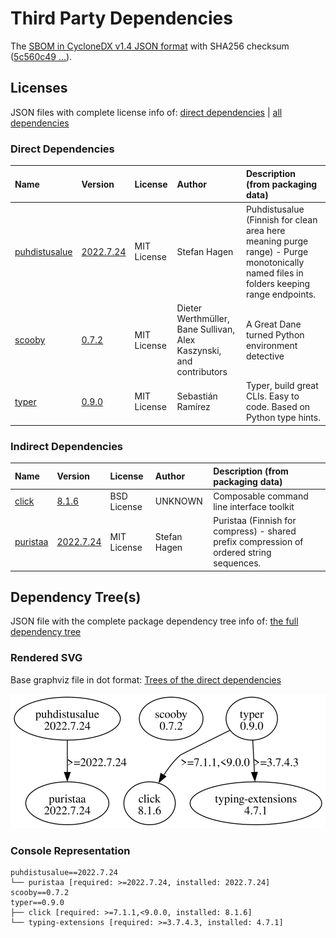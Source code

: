 # Third Party Dependencies

<!--[[[fill sbom_sha256()]]]-->
The [SBOM in CycloneDX v1.4 JSON format](https://git.sr.ht/~sthagen/kiirastuli/blob/default/sbom/cdx.json) with SHA256 checksum ([5c560c49 ...](https://git.sr.ht/~sthagen/kiirastuli/blob/default/sbom/cdx.json.sha256 "sha256:5c560c494376ff1f32fc43f37a658eee02f1885a1fcc627124af3b827651fe89")).
<!--[[[end]]] (checksum: 51822a07a644d30df37a24258022ddcf)-->
## Licenses 

JSON files with complete license info of: [direct dependencies](direct-dependency-licenses.json) | [all dependencies](all-dependency-licenses.json)

### Direct Dependencies

<!--[[[fill direct_dependencies_table()]]]-->
| Name                                                      | Version                                                        | License     | Author                                                              | Description (from packaging data)                                                                                                     |
|:----------------------------------------------------------|:---------------------------------------------------------------|:------------|:--------------------------------------------------------------------|:--------------------------------------------------------------------------------------------------------------------------------------|
| [puhdistusalue](https://git.sr.ht/~sthagen/puhdistusalue) | [2022.7.24](https://pypi.org/project/puhdistusalue/2022.7.24/) | MIT License | Stefan Hagen                                                        | Puhdistusalue (Finnish for clean area here meaning purge range) - Purge monotonically named files in folders keeping range endpoints. |
| [scooby](https://github.com/banesullivan/scooby)          | [0.7.2](https://pypi.org/project/scooby/0.7.2/)                | MIT License | Dieter Werthmüller, Bane Sullivan, Alex Kaszynski, and contributors | A Great Dane turned Python environment detective                                                                                      |
| [typer](https://github.com/tiangolo/typer)                | [0.9.0](https://pypi.org/project/typer/0.9.0/)                 | MIT License | Sebastián Ramírez                                                   | Typer, build great CLIs. Easy to code. Based on Python type hints.                                                                    |
<!--[[[end]]] (checksum: 959bc29f328d464b37e2c686ee60f78f)-->

### Indirect Dependencies

<!--[[[fill indirect_dependencies_table()]]]-->
| Name                                            | Version                                                   | License     | Author       | Description (from packaging data)                                                        |
|:------------------------------------------------|:----------------------------------------------------------|:------------|:-------------|:-----------------------------------------------------------------------------------------|
| [click](https://palletsprojects.com/p/click/)   | [8.1.6](https://pypi.org/project/click/8.1.6/)            | BSD License | UNKNOWN      | Composable command line interface toolkit                                                |
| [puristaa](https://git.sr.ht/~sthagen/puristaa) | [2022.7.24](https://pypi.org/project/puristaa/2022.7.24/) | MIT License | Stefan Hagen | Puristaa (Finnish for compress) - shared prefix compression of ordered string sequences. |
<!--[[[end]]] (checksum: 3aa935496e7f91fa41f98f9b43fb07b1)-->

## Dependency Tree(s)

JSON file with the complete package dependency tree info of: [the full dependency tree](package-dependency-tree.json)

### Rendered SVG

Base graphviz file in dot format: [Trees of the direct dependencies](package-dependency-tree.dot.txt)

<img src="./package-dependency-tree.svg" alt="Trees of the direct dependencies" title="Trees of the direct dependencies"/>

### Console Representation

<!--[[[fill dependency_tree_console_text()]]]-->
````console
puhdistusalue==2022.7.24
└── puristaa [required: >=2022.7.24, installed: 2022.7.24]
scooby==0.7.2
typer==0.9.0
├── click [required: >=7.1.1,<9.0.0, installed: 8.1.6]
└── typing-extensions [required: >=3.7.4.3, installed: 4.7.1]
````
<!--[[[end]]] (checksum: 19e9e21ac18e5885e3463f68cd6eb381)-->
